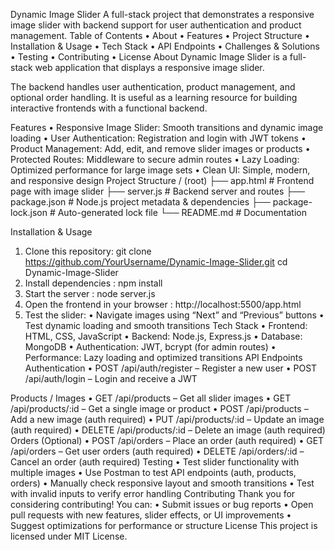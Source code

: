 Dynamic Image Slider
          A full-stack project that demonstrates a responsive image slider with backend support for user authentication and product management.
Table of Contents
•	About
•	Features
•	Project Structure
•	Installation & Usage
•	Tech Stack
•	API Endpoints
•	Challenges & Solutions
•	Testing
•	Contributing
•	License
About
Dynamic Image Slider is a full-stack web application that displays a responsive image slider.

The backend handles user authentication, product management, and optional order handling.
It is useful as a learning resource for building interactive frontends with a functional backend.

Features
•	Responsive Image Slider: Smooth transitions and dynamic image loading
•	User Authentication: Registration and login with JWT tokens
•	Product Management: Add, edit, and remove slider images or products
•	Protected Routes: Middleware to secure admin routes
•	Lazy Loading: Optimized performance for large image sets
•	Clean UI: Simple, modern, and responsive design
Project Structure
/ (root)
├── app.html             # Frontend page with image slider
├── server.js            # Backend server and routes
├── package.json         # Node.js project metadata & dependencies
├── package-lock.json    # Auto-generated lock file
└── README.md            # Documentation


Installation & Usage
1.	Clone this repository:
git clone https://github.com/YourUsername/Dynamic-Image-Slider.git
cd Dynamic-Image-Slider
2.	Install dependencies :  npm install
3.	Start the server :   node server.js
4.	Open the frontend in your browser : http://localhost:5500/app.html
5.	Test the slider:
•	Navigate images using “Next” and “Previous” buttons
•	Test dynamic loading and smooth transitions
Tech Stack
•	Frontend: HTML, CSS, JavaScript
•	Backend: Node.js, Express.js
•	Database: MongoDB
•	Authentication: JWT, bcrypt (for admin routes)
•	Performance: Lazy loading and optimized transitions
API Endpoints
Authentication
•	POST /api/auth/register – Register a new user
•	POST /api/auth/login – Login and receive a JWT

Products / Images
•	GET /api/products – Get all slider images
•	GET /api/products/:id – Get a single image or product
•	POST /api/products – Add a new image (auth required)
•	PUT /api/products/:id – Update an image (auth required)
•	DELETE /api/products/:id – Delete an image (auth required)
Orders (Optional)
•	POST /api/orders – Place an order (auth required)
•	GET /api/orders – Get user orders (auth required)
•	DELETE /api/orders/:id – Cancel an order (auth required)
Testing
•	Test slider functionality with multiple images
•	Use Postman to test API endpoints (auth, products, orders)
•	Manually check responsive layout and smooth transitions
•	Test with invalid inputs to verify error handling
Contributing
Thank you for considering contributing! You can:
•	Submit issues or bug reports
•	Open pull requests with new features, slider effects, or UI improvements
•	Suggest optimizations for performance or structure
License
This project is licensed under MIT License.
